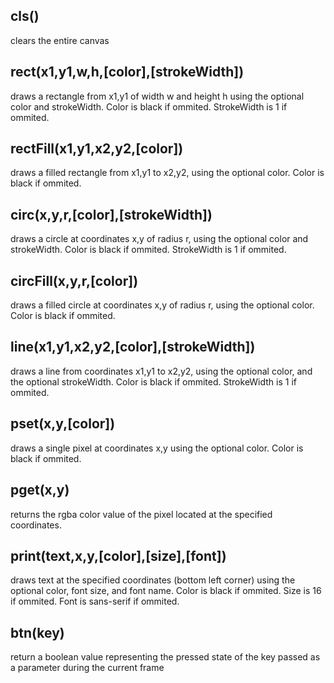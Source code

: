 ## cls()
clears the entire canvas

## rect(x1,y1,w,h,[color],[strokeWidth])
draws a rectangle from x1,y1 of width w and height h using the optional color and strokeWidth. Color is black if ommited. StrokeWidth is 1 if ommited.

## rectFill(x1,y1,x2,y2,[color])
draws a filled rectangle from x1,y1 to x2,y2, using the optional color. Color is black if ommited.

## circ(x,y,r,[color],[strokeWidth])
draws a circle at coordinates x,y of radius r, using the optional color and strokeWidth. Color is black if ommited. StrokeWidth is 1 if ommited.

## circFill(x,y,r,[color])
draws a filled circle at coordinates x,y of radius r, using the optional color. Color is black if ommited.

## line(x1,y1,x2,y2,[color],[strokeWidth])
draws a line from coordinates x1,y1 to x2,y2, using the optional color, and the optional strokeWidth. Color is black if ommited. StrokeWidth is 1 if ommited.

## pset(x,y,[color])
draws a single pixel at coordinates x,y using the optional color. Color is black if ommited.

## pget(x,y)
returns the rgba color value of the pixel located at the specified coordinates.

## print(text,x,y,[color],[size],[font])
draws text at the specified coordinates (bottom left corner) using the optional color, font size, and font name. Color is black if ommited. Size is 16 if ommited. Font is sans-serif if ommited.

## btn(key)
return a boolean value representing the pressed state of the key passed as a parameter during the current frame
